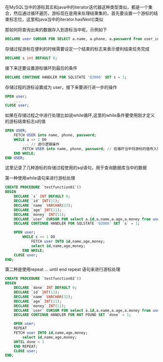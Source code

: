 
在MySQL当中的游标其实和java中的iterator迭代器这种类型类似，都是一个集合，然后通过循环遍历，游标现在是用来处理结果集的，首先要设置一个游标的结束标志位，这里和java当中的iterator.hasNext()类似

那如何将查询出来的数据存入到游标当中呢，示例如下

```sql
DECLARE user CURSOR FOR SELECT a.name, a.phone, a.password from user_info a; 
```

存储过程游标在便利的时候需要设定一个结束的标志来表示便利结束任务完成

```sql
DECLARE s int DEFAULT 0;
```

接下来还要设置游标循环到最后的条件

```sql
DECLARE CONTINUE HANDLER FOR SQLSTATE '02000' SET s = 1;
```

存储过程的游标设置成为 user，接下来要进行进一步的操作

```sql
OPEN user;
    ...
CLOSE user;
```

如果在存储过程之中进行处理比如说while循环,这里的while条件要使用刚才定义的游标结束标志s的值

```sql
OPEN USER;
    FETCH USER into name, phone, password;
    WHILE a <> 1 DO
        ... // 进行逻辑操作
        FETCH USER into name, phone, password; // 在循环当中将游标的值传入到变量当中
    END WHILE;  
END USER;
```

这里记录了几种游标的存储过程使用的sql语句，用于查询数据库当中的数据

第一种使用while语句来进行游标处理

```sql
CREATE PROCEDURE `testfunction01`()
BEGIN 
    DECLARE `s` INT DEFAULT 0;
    DECLARE `id` INT(11);
    DECLARE `name` VARCHAR(32);
    DECLARE `age` INT(11);
    DECLARE `money` INT(11);
    DECLARE `user` CURSOR FOR select a.id,a.name,a.age,a.money from user a;
    DECLARE CONTINUE HANDLER FOR SQLSTATE '02000' SET `s` = 1;

    OPEN user;
        WHILE s <> 1 DO 
            FETCH user INTO id,name,age,money;
            select id,name,age,money;
        END WHILE;
    CLOSE user;
END;
```

第二种是使用repeat ... until end repeat 语句来进行游标处理

```sql
CREATE PROCEDURE `testfunction02`()
BEGIN 
    DECLARE `done` INT DEFAULT 0;
    DECLARE `id` INT(11);
    DECLARE `name` VARCHAR(32);
    DECLARE `age` INT(11);
    DECLARE `money` INT(11);
    DECLARE `user` CURSOR FOR select a.id,a.name,a.age,a.money from user a;
    DECLARE CONTINUE HANDLER FOR NOT FOUND SET `done` = 1;

    OPEN user;
    REPEAT
	FETCH user INTO id,name,age,money;
        select id,name,age,money;
    UNTIL done = 1
    END REPEAT;
    CLOSE user;
END;
```
